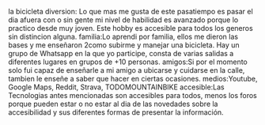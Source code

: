 la bicicleta
diversion: Lo que mas me gusta de este pasatiempo es pasar el dia afuera con o sin gente mi nivel de habilidad es avanzado porque lo practico desde muy joven. Este hobby es accesible para todos los generos sin distincion alguna.
familia:Lo aprendi por familia, ellos me dieron las bases y me enseñaron 2como subirme y manejar una bicicleta. Hay un grupo de Whatsapp en la que yo participe, consta de varias salidas a diferentes lugares en grupos de +10 personas. 
amigos:Si por el momento solo fui capaz de enseñarle a mi amigo a ubicarse y cuidarse en la calle, tambien le enseñe a saber que hacer en ciertas ocasiones.
medios:Youtube, Google Maps, Reddit, Strava, TODOMOUNTAINBIKE
accesible:Las Tecnologias antes mencionadas son accesibles para todos, menos los foros porque pueden estar o no estar al dia de las novedades sobre la accesibilidad y sus diferentes formas de presentar la información. 
